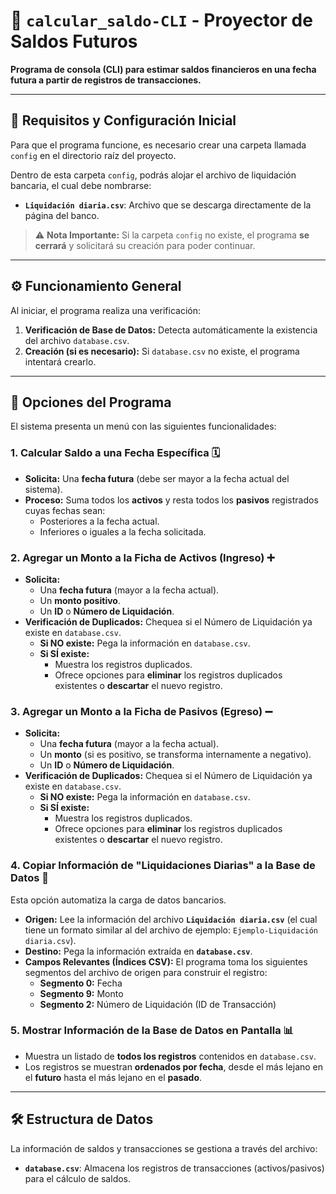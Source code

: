 # 🔮 `calcular_saldo-CLI` - Proyector de Saldos Futuros

**Programa de consola (CLI) para estimar saldos financieros en una fecha futura a partir de registros de transacciones.**

---

## 🚀 Requisitos y Configuración Inicial

Para que el programa funcione, es necesario crear una carpeta llamada `config` en el directorio raíz del proyecto.

Dentro de esta carpeta `config`, podrás alojar el archivo de liquidación bancaria, el cual debe nombrarse:

* **`Liquidación diaria.csv`**: Archivo que se descarga directamente de la página del banco.

> ⚠️ **Nota Importante:**
> Si la carpeta `config` no existe, el programa **se cerrará** y solicitará su creación para poder continuar.

---

## ⚙️ Funcionamiento General

Al iniciar, el programa realiza una verificación:

1.  **Verificación de Base de Datos:** Detecta automáticamente la existencia del archivo `database.csv`.
2.  **Creación (si es necesario):** Si `database.csv` no existe, el programa intentará crearlo.

---

## 📝 Opciones del Programa

El sistema presenta un menú con las siguientes funcionalidades:

### 1. Calcular Saldo a una Fecha Específica 🗓️

* **Solicita:** Una **fecha futura** (debe ser mayor a la fecha actual del sistema).
* **Proceso:** Suma todos los **activos** y resta todos los **pasivos** registrados cuyas fechas sean:
    * Posteriores a la fecha actual.
    * Inferiores o iguales a la fecha solicitada.

### 2. Agregar un Monto a la Ficha de Activos (Ingreso) ➕

* **Solicita:**
    * Una **fecha futura** (mayor a la fecha actual).
    * Un **monto positivo**.
    * Un **ID** o **Número de Liquidación**.
* **Verificación de Duplicados:** Chequea si el Número de Liquidación ya existe en `database.csv`.
    * **Si NO existe:** Pega la información en `database.csv`.
    * **Si SÍ existe:**
        * Muestra los registros duplicados.
        * Ofrece opciones para **eliminar** los registros duplicados existentes o **descartar** el nuevo registro.

### 3. Agregar un Monto a la Ficha de Pasivos (Egreso) ➖

* **Solicita:**
    * Una **fecha futura** (mayor a la fecha actual).
    * Un **monto** (si es positivo, se transforma internamente a negativo).
    * Un **ID** o **Número de Liquidación**.
* **Verificación de Duplicados:** Chequea si el Número de Liquidación ya existe en `database.csv`.
    * **Si NO existe:** Pega la información en `database.csv`.
    * **Si SÍ existe:**
        * Muestra los registros duplicados.
        * Ofrece opciones para **eliminar** los registros duplicados existentes o **descartar** el nuevo registro.

### 4. Copiar Información de "Liquidaciones Diarias" a la Base de Datos 🔄

Esta opción automatiza la carga de datos bancarios.

* **Origen:** Lee la información del archivo **`Liquidación diaria.csv`** (el cual tiene un formato similar al del archivo de ejemplo: `Ejemplo-Liquidación diaria.csv`).
* **Destino:** Pega la información extraída en **`database.csv`**.
* **Campos Relevantes (Índices CSV):** El programa toma los siguientes segmentos del archivo de origen para construir el registro:
    * **Segmento 0:** Fecha
    * **Segmento 9:** Monto
    * **Segmento 2:** Número de Liquidación (ID de Transacción)

### 5. Mostrar Información de la Base de Datos en Pantalla 📊

* Muestra un listado de **todos los registros** contenidos en `database.csv`.
* Los registros se muestran **ordenados por fecha**, desde el más lejano en el **futuro** hasta el más lejano en el **pasado**.

---

## 🛠️ Estructura de Datos

La información de saldos y transacciones se gestiona a través del archivo:

* **`database.csv`**: Almacena los registros de transacciones (activos/pasivos) para el cálculo de saldos.

